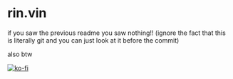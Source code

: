 # rin.vin

if you saw the previous readme you saw nothing!! (ignore the fact that this is literally git and you can just look at it before the commit)

also btw

[![ko-fi](https://ko-fi.com/img/githubbutton_sm.svg)](https://ko-fi.com/P5P33SEYE)

